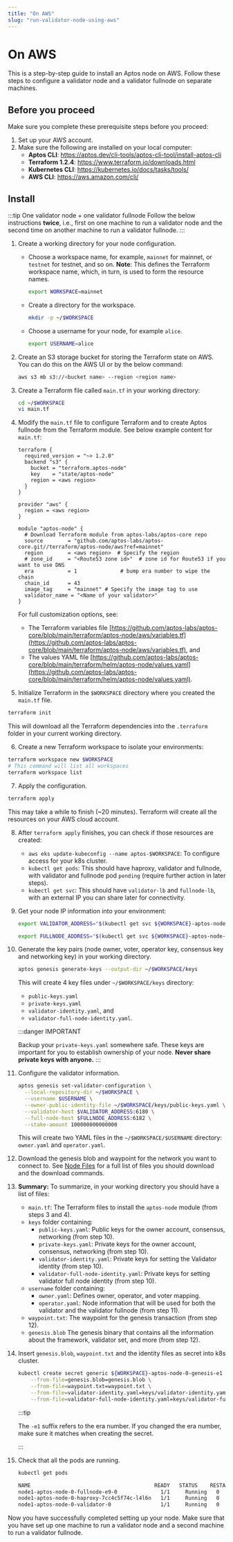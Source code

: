 ```yaml
---
title: "On AWS"
slug: "run-validator-node-using-aws"
---
```


# On AWS

This is a step-by-step guide to install an Aptos node on AWS. Follow these steps to configure a validator node and a validator fullnode on separate machines. 

## Before you proceed

Make sure you complete these prerequisite steps before you proceed:

1. Set up your AWS account. 
2. Make sure the following are installed on your local computer:
   - **Aptos CLI**: https://aptos.dev/cli-tools/aptos-cli-tool/install-aptos-cli
   - **Terraform 1.2.4**: https://www.terraform.io/downloads.html
   - **Kubernetes CLI**: https://kubernetes.io/docs/tasks/tools/
   - **AWS CLI**: https://aws.amazon.com/cli/

## Install

:::tip One validator node + one validator fullnode
Follow the below instructions **twice**, i.e., first on one machine to run a validator node and the second time on another machine to run a validator fullnode. 
:::

1. Create a working directory for your node configuration.

    * Choose a workspace name, for example, `mainnet` for mainnet, or `testnet` for testnet, and so on. **Note**: This defines the Terraform workspace name, which, in turn, is used to form the resource names.

      ```bash
      export WORKSPACE=mainnet
      ```

    * Create a directory for the workspace.

      ```bash
      mkdir -p ~/$WORKSPACE
      ```
    
    * Choose a username for your node, for example `alice`.

      ```bash
      export USERNAME=alice
      ```

2. Create an S3 storage bucket for storing the Terraform state on AWS. You can do this on the AWS UI or by the below command: 

      ```bash
      aws s3 mb s3://<bucket name> --region <region name>
      ```

3. Create a Terraform file called `main.tf` in your working directory:

    ```bash
    cd ~/$WORKSPACE
    vi main.tf
    ```

4. Modify the `main.tf` file to configure Terraform and to create Aptos fullnode from the Terraform module. See below example content for `main.tf`:

    ```
    terraform {
      required_version = "~> 1.2.0"
      backend "s3" {
        bucket = "terraform.aptos-node"
        key    = "state/aptos-node"
        region = <aws region>
      }
    }

    provider "aws" {
      region = <aws region>
    }

    module "aptos-node" {
      # Download Terraform module from aptos-labs/aptos-core repo
      source        = "github.com/aptos-labs/aptos-core.git//terraform/aptos-node/aws?ref=mainnet"
      region        = <aws region>  # Specify the region
      # zone_id     = "<Route53 zone id>"  # zone id for Route53 if you want to use DNS
      era           = 1              # bump era number to wipe the chain
      chain_id      = 43
      image_tag     = "mainnet" # Specify the image tag to use
      validator_name = "<Name of your validator>"
    }
    ```

    For full customization options, see:
      - The Terraform variables file [https://github.com/aptos-labs/aptos-core/blob/main/terraform/aptos-node/aws/variables.tf](https://github.com/aptos-labs/aptos-core/blob/main/terraform/aptos-node/aws/variables.tf), and 
      - The values YAML file [https://github.com/aptos-labs/aptos-core/blob/main/terraform/helm/aptos-node/values.yaml](https://github.com/aptos-labs/aptos-core/blob/main/terraform/helm/aptos-node/values.yaml).

5. Initialize Terraform in the `$WORKSPACE` directory where you created the `main.tf` file.

  ```bash
  terraform init
  ```
This will download all the Terraform dependencies into the `.terraform` folder in your current working directory.

6. Create a new Terraform workspace to isolate your environments:

  ```bash
  terraform workspace new $WORKSPACE
  # This command will list all workspaces
  terraform workspace list
  ```

7. Apply the configuration.

  ```bash
  terraform apply
  ```

  This may take a while to finish (~20 minutes). Terraform will create all the resources on your AWS cloud account.

8. After `terraform apply` finishes, you can check if those resources are created:

    - `aws eks update-kubeconfig --name aptos-$WORKSPACE`: To configure access for your k8s cluster.
    - `kubectl get pods`: This should have haproxy, validator and fullnode, with validator and fullnode pod `pending` (require further action in later steps).
    - `kubectl get svc`: This should have `validator-lb` and `fullnode-lb`, with an external IP you can share later for connectivity.

9. Get your node IP information into your environment:

    ```bash
    export VALIDATOR_ADDRESS="$(kubectl get svc ${WORKSPACE}-aptos-node-0-validator-lb --output jsonpath='{.status.loadBalancer.ingress[0].hostname}')"

    export FULLNODE_ADDRESS="$(kubectl get svc ${WORKSPACE}-aptos-node-0-fullnode-lb --output jsonpath='{.status.loadBalancer.ingress[0].hostname}')"
    ```

10. Generate the key pairs (node owner, voter, operator key, consensus key and networking key) in your working directory.

    ```bash
    aptos genesis generate-keys --output-dir ~/$WORKSPACE/keys
    ```

    This will create 4 key files under `~/$WORKSPACE/keys` directory: 
      - `public-keys.yaml`
      - `private-keys.yaml`
      - `validator-identity.yaml`, and
      - `validator-full-node-identity.yaml`.
      
      :::danger IMPORTANT

       Backup your `private-keys.yaml` somewhere safe. These keys are important for you to establish ownership of your node. **Never share private keys with anyone.**
      :::

11. Configure the validator information. 

    ```bash
    aptos genesis set-validator-configuration \
      --local-repository-dir ~/$WORKSPACE \
      --username $USERNAME \
      --owner-public-identity-file ~/$WORKSPACE/keys/public-keys.yaml \
      --validator-host $VALIDATOR_ADDRESS:6180 \
      --full-node-host $FULLNODE_ADDRESS:6182 \
      --stake-amount 100000000000000

    ```

    This will create two YAML files in the `~/$WORKSPACE/$USERNAME` directory: `owner.yaml` and `operator.yaml`. 

12. Download the genesis blob and waypoint for the network you want to connect to. See [Node Files](/nodes/node-files.md) for a full list of files you should download and the download commands. 


13. **Summary:** To summarize, in your working directory you should have a list of files:
    - `main.tf`: The Terraform files to install the `aptos-node` module (from steps 3 and 4).
    - `keys` folder containing:
      - `public-keys.yaml`: Public keys for the owner account, consensus, networking (from step 10).
      - `private-keys.yaml`: Private keys for the owner account, consensus, networking (from step 10).
      - `validator-identity.yaml`: Private keys for setting the Validator identity (from step 10).
      - `validator-full-node-identity.yaml`: Private keys for setting validator full node identity (from step 10).
    - `username` folder containing: 
      - `owner.yaml`: Defines owner, operator, and voter mapping. 
      - `operator.yaml`: Node information that will be used for both the validator and the validator fullnode (from step 11). 
    - `waypoint.txt`: The waypoint for the genesis transaction (from step 12).
    - `genesis.blob` The genesis binary that contains all the information about the framework, validator set, and more (from step 12).

14. Insert `genesis.blob`, `waypoint.txt` and the identity files as secret into k8s cluster.

    ```bash
    kubectl create secret generic ${WORKSPACE}-aptos-node-0-genesis-e1 \
        --from-file=genesis.blob=genesis.blob \
        --from-file=waypoint.txt=waypoint.txt \
        --from-file=validator-identity.yaml=keys/validator-identity.yaml \
        --from-file=validator-full-node-identity.yaml=keys/validator-full-node-identity.yaml
    ```

    :::tip
    
    The `-e1` suffix refers to the era number. If you changed the era number, make sure it matches when creating the secret.

    :::


15. Check that all the pods are running.

    ```bash
    kubectl get pods

    NAME                                        READY   STATUS    RESTARTS   AGE
    node1-aptos-node-0-fullnode-e9-0              1/1     Running   0          4h31m
    node1-aptos-node-0-haproxy-7cc4c5f74c-l4l6n   1/1     Running   0          4h40m
    node1-aptos-node-0-validator-0                1/1     Running   0          4h30m
    ```

Now you have successfully completed setting up your node. Make sure that you have set up one machine to run a validator node and a second machine to run a validator fullnode.